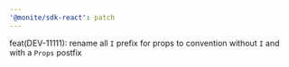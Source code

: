 ```yaml
---
'@monite/sdk-react': patch
---
```


feat(DEV-11111): rename all `I` prefix for props to convention without `I` and with a `Props` postfix
